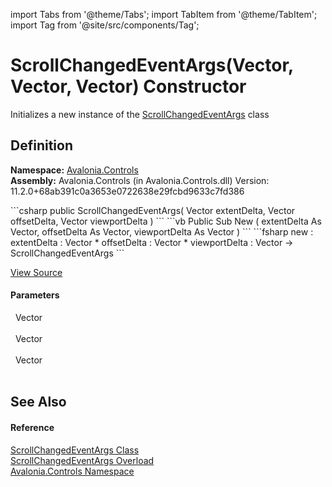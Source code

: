 import Tabs from '@theme/Tabs'; 
import TabItem from '@theme/TabItem'; 
import Tag from '@site/src/components/Tag'; 

# ScrollChangedEventArgs(Vector, Vector, Vector) Constructor


Initializes a new instance of the <a href="T_Avalonia_Controls_ScrollChangedEventArgs">ScrollChangedEventArgs</a> class



## Definition
**Namespace:** <a href="N_Avalonia_Controls">Avalonia.Controls</a>  
**Assembly:** Avalonia.Controls (in Avalonia.Controls.dll) Version: 11.2.0+68ab391c0a3653e0722638e29fcbd9633c7fd386

<Tabs groupId="api-code-preview">
<TabItem value="csharp" label="C#">
```csharp
public ScrollChangedEventArgs(
	Vector extentDelta,
	Vector offsetDelta,
	Vector viewportDelta
)
```
</TabItem>
<TabItem value="vb" label="VB">
```vb
Public Sub New ( 
	extentDelta As Vector,
	offsetDelta As Vector,
	viewportDelta As Vector
)
```
</TabItem>
<TabItem value="fsharp" label="F#">
```fsharp
new : 
        extentDelta : Vector * 
        offsetDelta : Vector * 
        viewportDelta : Vector -> ScrollChangedEventArgs
```
</TabItem>
</Tabs>



<a href="https://github.com/AvaloniaUI/Avalonia/tree/master/srcAvalonia.Controls/ScrollChangedEventArgs.cs#L14" title="View the source code">View Source</a>



#### Parameters
<dl><dt>  Vector</dt><dd> </dd><dt>  Vector</dt><dd> </dd><dt>  Vector</dt><dd> </dd></dl>

## See Also


#### Reference
<a href="T_Avalonia_Controls_ScrollChangedEventArgs">ScrollChangedEventArgs Class</a>  
<a href="Overload_Avalonia_Controls_ScrollChangedEventArgs__ctor">ScrollChangedEventArgs Overload</a>  
<a href="N_Avalonia_Controls">Avalonia.Controls Namespace</a>  
